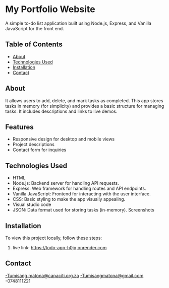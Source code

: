 # My Portfolio Website

A simple to-do list application built using Node.js, Express, and Vanilla JavaScript for the front end. 


## Table of Contents

- [About](#about)
- [Technologies Used](#technologies-used)
- [Installation](#installation)
- [Contact](#Contact)

## About

It allows users to add, delete, and mark tasks as completed. This app stores tasks in memory (for simplicity) and provides a basic structure for managing tasks. It includes descriptions and links to live demos.


## Features

- Responsive design for desktop and mobile views
- Project descriptions
- Contact form for inquiries

## Technologies Used

- HTML
- Node.js: Backend server for handling API requests.
- Express: Web framework for handling routes and API endpoints.
- Vanilla JavaScript: Frontend for interacting with the user interface.
- CSS: Basic styling to make the app visually appealing.
- Visual studio code
- JSON: Data format used for storing tasks (in-memory).
Screenshots



## Installation

To view this project locally, follow these steps:

1. live link: https://todo-app-h0jq.onrender.com

## Contact
-Tumisang.matona@capaciti.org.za
-Tumisangmatona@gmail.com
-0748111221
